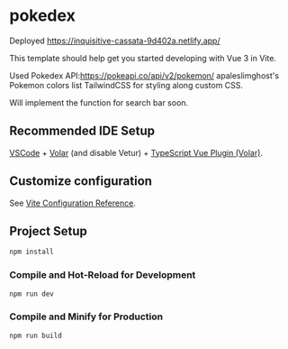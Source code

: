 # pokedex

Deployed https://inquisitive-cassata-9d402a.netlify.app/

This template should help get you started developing with Vue 3 in Vite.

Used Pokedex API:https://pokeapi.co/api/v2/pokemon/
apaleslimghost's Pokemon colors list
TailwindCSS for styling along custom CSS.

Will implement the function for search bar soon.

## Recommended IDE Setup

[VSCode](https://code.visualstudio.com/) + [Volar](https://marketplace.visualstudio.com/items?itemName=Vue.volar) (and disable Vetur) + [TypeScript Vue Plugin (Volar)](https://marketplace.visualstudio.com/items?itemName=Vue.vscode-typescript-vue-plugin).

## Customize configuration

See [Vite Configuration Reference](https://vitejs.dev/config/).

## Project Setup

```sh
npm install
```

### Compile and Hot-Reload for Development

```sh
npm run dev
```

### Compile and Minify for Production

```sh
npm run build
```

